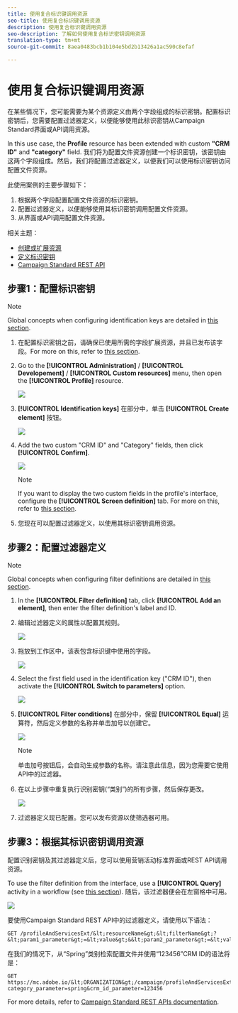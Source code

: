 ```yaml
---
title: 使用复合标识键调用资源
seo-title: 使用复合标识键调用资源
description: 使用复合标识键调用资源
seo-description: 了解如何使用复合标识密钥调用资源
translation-type: tm+mt
source-git-commit: 8aea0483bcb1b104e5bd2b13426a1ac590c8efaf

---
```



# 使用复合标识键调用资源

在某些情况下，您可能需要为某个资源定义由两个字段组成的标识密钥。配置标识密钥后，您需要配置过滤器定义，以便能够使用此标识密钥从Campaign Standard界面或API调用资源。

In this use case, the **Profile** resource has been extended with custom **"CRM ID"** and **"category"** field. 我们将为配置文件资源创建一个标识密钥，该密钥由这两个字段组成。然后，我们将配置过滤器定义，以便我们可以使用标识密钥访问配置文件资源。

此使用案例的主要步骤如下：

1. 根据两个字段配置配置文件资源的标识密钥。
1. 配置过滤器定义，以便能够使用其标识密钥调用配置文件资源。
1. 从界面或API调用配置文件资源。

相关主题：

* [创建或扩展资源](../../developing/using/creating-or-extending-the-resource.md)
* [定义标识密钥](../../developing/using/configuring-the-resource-s-data-structure.md#defining-identification-keys)
* [Campaign Standard REST API](https://docs.campaign.adobe.com/doc/standard/en/api/ACS_API.html)

## 步骤1：配置标识密钥

>[!NOTE]
> Global concepts when configuring identification keys are detailed in [this section](../../developing/using/configuring-the-resource-s-data-structure.md#defining-identification-keys).

1. 在配置标识密钥之前，请确保已使用所需的字段扩展资源，并且已发布该字段。For more on this, refer to [this section](../../developing/using/creating-or-extending-the-resource.md).

1. Go to the **[!UICONTROL Administration]** / **[!UICONTROL Developement]** / **[!UICONTROL Custom resources]** menu, then open the **[!UICONTROL Profile]** resource.

   ![](assets/uc_idkey1.png)

1. **[!UICONTROL Identification keys]** 在部分中，单击 **[!UICONTROL Create element]** 按钮。

   ![](assets/uc_idkey2.png)

1. Add the two custom "CRM ID" and "Category" fields, then click **[!UICONTROL Confirm]**.

   ![](assets/uc_idkey3.png)

   >[!NOTE]
   > If you want to display the two custom fields in the profile's interface, configure the **[!UICONTROL Screen definition]** tab. For more on this, refer to [this section](../../developing/using/configuring-the-screen-definition.md).

1. 您现在可以配置过滤器定义，以使用其标识密钥调用资源。

## 步骤2：配置过滤器定义

>[!NOTE]
> Global concepts when configuring filter definitions are detailed in [this section](../../developing/using/configuring-filter-definition.md).

1. In the **[!UICONTROL Filter definition]** tab, click **[!UICONTROL Add an element]**, then enter the filter definition's label and ID.

1. 编辑过滤器定义的属性以配置其规则。

   ![](assets/uc_idkey4.png)

1. 拖放到工作区中，该表包含标识键中使用的字段。

   ![](assets/uc_idkey5.png)

1. Select the first field used in the identification key ("CRM ID"), then activate the **[!UICONTROL Switch to parameters]** option.

   ![](assets/uc_idkey6.png)

1. **[!UICONTROL Filter conditions]** 在部分中，保留 **[!UICONTROL Equal]** 运算符，然后定义参数的名称并单击加号以创建它。

   ![](assets/uc_idkey7.png)

   >[!NOTE]
   > 单击加号按钮后，会自动生成参数的名称。请注意此信息，因为您需要它使用API中的过滤器。

1. 在以上步骤中重复执行识别密钥(“类别”)的所有步骤，然后保存更改。

   ![](assets/uc_idkey8.png)

1. 过滤器定义现已配置。您可以发布资源以使筛选器可用。

## 步骤3：根据其标识密钥调用资源

配置识别密钥及其过滤器定义后，您可以使用营销活动标准界面或REST API调用资源。

To use the filter definition from the interface, use a **[!UICONTROL Query]** activity in a workflow (see [this section](../../automating/using/query.md)). 随后，该过滤器便会在左窗格中可用。

![](assets/uc_idkey9.png)

要使用Campaign Standard REST API中的过滤器定义，请使用以下语法：

```
GET /profileAndServicesExt/&lt;resourceName&gt;&lt;filterName&gt;?&lt;param1_parameter&gt;=&lt;value&gt;&&lt;param2_parameter&gt;=&lt;value&gt;
```

在我们的情况下，从“Spring”类别检索配置文件并使用“123456”CRM ID的语法将是：

```
GET https://mc.adobe.io/&lt;ORGANIZATION&gt;/campaign/profileAndServicesExt/profile/identification_key?category_parameter=spring&crm_id_parameter=123456
```

For more details, refer to [Campaign Standard REST APIs documentation](https://docs.campaign.adobe.com/doc/standard/en/api/ACS_API.html#filtering).